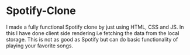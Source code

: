 # Spotify-Clone
I made a fully functional Spotify clone by just using HTML, CSS and JS. In this I have done client side rendering i.e fetching the data from the local storage. This is not as good as Spotify but can do basic functionality of playing your favorite songs.
